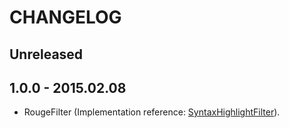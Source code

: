 # CHANGELOG

## Unreleased

## 1.0.0 - 2015.02.08

- RougeFilter (Implementation reference: [SyntaxHighlightFilter](https://github.com/jch/html-pipeline/blob/956be5bf3d3b0dbe47dd9215b85b56773f23efb1/lib/html/pipeline/syntax_highlight_filter.rb)).
